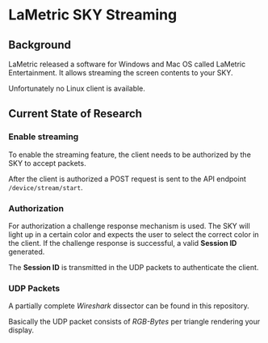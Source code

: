 # LaMetric SKY Streaming

## Background

LaMetric released a software for Windows and Mac OS called LaMetric Entertainment.
It allows streaming the screen contents to your SKY.

Unfortunately no Linux client is available.

## Current State of Research

### Enable streaming

To enable the streaming feature, the client needs to be authorized by the SKY to accept packets.

After the client is authorized a POST request is sent to the API endpoint `/device/stream/start`.

### Authorization

For authorization a challenge response mechanism is used.
The SKY will light up in a certain color and expects the user to select the correct color in the client.
If the challenge response is successful, a valid **Session ID** generated.

The **Session ID** is transmitted in the UDP packets to authenticate the client.

### UDP Packets

A partially complete _Wireshark_ dissector can be found in this repository.

Basically the UDP packet consists of _RGB-Bytes_ per triangle rendering your display.
